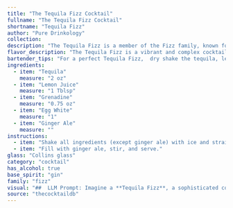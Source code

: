 ```yaml
---
title: "The Tequila Fizz Cocktail"
fullname: "The Tequila Fizz Cocktail"
shortname: "Tequila Fizz"
author: "Pure Drinkology"
collection:
description: "The Tequila Fizz is a member of the Fizz family, known for their lively carbonation and citrusy profiles.  Born in the early 20th century, this tequila-based iteration likely emerged in the American Southwest, combining the spirit's popularity with the Fizz's existing structure. "
flavor_description: "The Tequila Fizz is a vibrant and complex cocktail. The tequila provides a robust agave base, while the lemon juice adds a sharp, citrusy tang. Grenadine lends a sweet, fruity note, and the egg white creates a creamy, frothy texture.  Ginger ale offers a refreshing effervescence and subtle spice, balancing the sweet and tart elements for a delightful, well-rounded experience. "
bartender_tips: "For a perfect Tequila Fizz,  dry shake the tequila, lemon juice, and egg white vigorously for 20 seconds to emulsify the egg white.  Then, add ice and shake again. This creates a smooth, frothy top.  Finally, strain into a chilled glass and top with ginger ale for a refreshing fizz. "
ingredients:
  - item: "Tequila"
    measure: "2 oz"
  - item: "Lemon Juice"
    measure: "1 Tblsp"
  - item: "Grenadine"
    measure: "0.75 oz"
  - item: "Egg White"
    measure: "1"
  - item: "Ginger Ale"
    measure: ""
instructions:
  - item: "Shake all ingredients (except ginger ale) with ice and strain into a collins glass over ice cubes."
  - item: "Fill with ginger ale, stir, and serve."
glass: "Collins glass"
category: "cocktail"
has_alcohol: true
base_spirit: "gin"
family: "fizz"
visual: "##  LLM Prompt: Imagine a **Tequila Fizz**, a sophisticated cocktail with a vibrant personality. **Describe the following in detail:*** **Color:**  What hues dominate the drink?  Is it a clear, bright yellow? Or does it possess a deeper, amber glow?* **Texture:**  Is the drink smooth and creamy from the egg white, or does it have a more effervescent, bubbly texture from the ginger ale? * **Appearance:**  Does it have a distinct layer separation, like a layered dessert? Are there any interesting patterns or swirls in the drink? * **Garnish:**  What would be a suitable garnish to enhance its visual appeal? A lime wedge? A sprig of mint? A cherry?  **Remember:** The description should paint a vivid picture of the Tequila Fizz, using descriptive language that appeals to all the senses.  "
source: "thecocktaildb"
---
```


